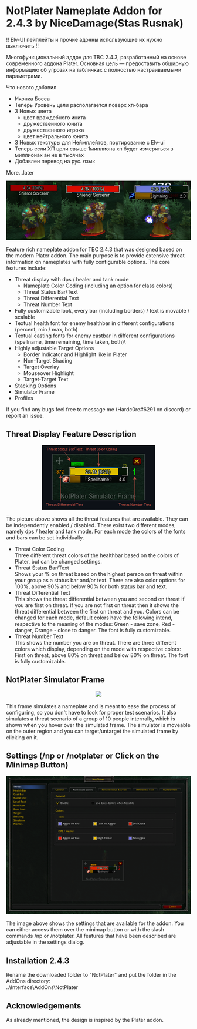 # NotPlater Nameplate Addon for 2.4.3 by NiceDamage(Stas Rusnak)

!! Elv-UI пейплейты и прочие адонны использующие их нужно выключить !!  

Многофункциональный аддон для TBC 2.4.3, разработанный на основе современного аддона Plater.
Основная цель — предоставить обширную информацию об угрозах на табличках с полностью настраиваемыми параметрами.


Что нового добавил

- Иконка Босса
- Теперь Уровень цели располагается поверх хп-бара
- 3 Новых цвета 
  - цвет враждебного инита
  - дружественного юнита
  - дружественного игрока
  - цвет нейтрального юнита
- 3 Новых текстуры для Неймплейтов, портирование с Elv-ui 
- Теперь если ХП цели свыше 1миллиона хп будет измеряться в миллионах ан не в тысячах 
- Добавлен перевод на рус. язык 
 
More...later




<p align="center">
  <img src="/images/demo.png">
</p>


Feature rich nameplate addon for TBC 2.4.3 that was designed based on the modern Plater addon. The main purpose is to provide extensive threat information on nameplates with fully configurable options. The core features include:
- Threat display with dps / healer and tank mode 
    - Nameplate Color Coding (including an option for class colors)
    - Threat Status Bar/Text
    - Threat Differential Text 
    - Threat Number Text
- Fully customizable look, every bar (including borders) / text is movable / scalable
- Textual health font for enemy healthbar in different configurations (percent, min / max, both)
- Textual casting fonts for enemy castbar in different configurations (spellname, time remaining, time taken, both)\
- Highly adjustable Target Options
    - Border Indicator and Highlight like in Plater
    - Non-Target Shading
    - Target Overlay
    - Mouseover Highlight
    - Target-Target Text
- Stacking Options
- Simulator Frame
- Profiles

If you find any bugs feel free to message me (Hardc0re#6291 on discord) or report an issue.

## Threat Display Feature Description

<p align="center">
  <img src="/images/demo4.png">
</p>

The picture above shows all the threat features that are available. They can be independently enabled / disabled. There exist two different modes, namely dps / healer and tank mode. For each mode the colors of the fonts and bars can be set individually.
- Threat Color Coding\
  Three different threat colors of the healthbar based on the colors of Plater, but can be changed settings.
- Threat Status Bar/Text\
  Shows your % on threat based on the highest person on threat within your group as a status bar and/or text. There are also color options for 100%, above 90% and below 90% for both status bar and text.
- Threat Differential Text\
  This shows the threat differential between you and second on threat if you are first on threat. If you are not first on threat then it shows the threat differential between the first on threat and you. Colors can be changed for each mode, default colors have the following intend, respective to the meaning of the modes: Green - save zone, Red - danger, Orange - close to danger. The font is fully customizable.
- Threat Number Text\
  This shows the number you are on threat. There are three different colors which display, depending on the mode with respective colors: First on threat, above 80% on threat and below 80% on threat. The font is fully customizable.

## NotPlater Simulator Frame

<p align="center">
  <img src="/images/notplater_simulator_frame.gif">
</p>

This frame simulates a nameplate and is meant to ease the process of configuring, so you don't have to look for proper test scenarios. It also simulates a threat scenario of a group of 10 people internally, which is shown when you hover over the simulated frame. The simulator is moveable on the outer region and you can target/untarget the simulated frame by clicking on it.

## Settings (/np or /notplater or Click on the Minimap Button)

<p align="center">
  <img src="/images/demo_settings.png">
</p>

The image above shows the settings that are available for the addon. You can either access them over the minimap button or with the slash commands /np or /notplater. All features that have been described are adjustable in the settings dialog.

## Installation 2.4.3

Rename the downloaded folder to "NotPlater" and put the folder in the AddOns directory:\
..\Interface\AddOns\NotPlater

 
## Acknowledgements

As already mentioned, the design is inspired by the Plater addon.